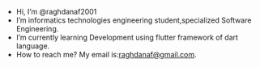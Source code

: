 -  Hi, I’m @raghdanaf2001
-  I’m informatics technologies engineering student,specialized Software Engineering.
-  I’m currently learning Development using flutter framework of dart language.
-  How to reach me? My email is:raghdanaf@gmail.com.

